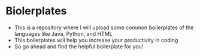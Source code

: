 # Biolerplates
- This is a repository where I will upload some common boilerplates of the languages like Java, Python, and HTML
- This boilerplates will help you increase your productivity in coding
- So go ahead and find the helpful boilerplate for you!
